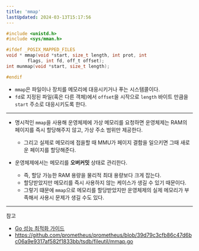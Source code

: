 ```yaml
---
title: 'mmap'
lastUpdated: 2024-03-13T15:17:56
---
```


```c
#include <unistd.h>
#include <sys/mman.h>

#ifdef _POSIX_MAPPED_FILES
void * mmap(void *start, size_t length, int prot, int
        flags, int fd, off_t offset);
int munmap(void *start, size_t length);

#endif
```

- `mmap`은 파일이나 장치를 메모리에 대응시키거나 푸는 시스템콜이다.
- `fd`로 지정된 파일(혹은 다른 객체)에서 `offset`을 시작으로 `length` 바이트 만큼을 `start` 주소로 대응시키도록 한다.

---

- 명시적인 `mmap`을 사용해 운영체제에 가상 메모리를 요청하면 운영체제는 RAM의 페이지를 즉시 할당해주지 않고, 가상 주소 범위만 제공한다.
  - 그리고 실제로 메모리에 접을할 때 MMU가 페이지 결함을 일으키면 그때 새로운 페이지를 할당해준다.

- 운영체제에서는 메모리를 **오버커밋** 상태로 관리한다.
  - 즉, 할당 가능한 RAM 용량을 물리적 최대 용량보다 크게 잡는다. 
  - 할당받았지만 메모리를 즉시 사용하지 않는 케이스가 생길 수 있기 때문이다.
  - 그렇기 떄문에 `mmap`으로 메모리를 할당받았지만 운영체제의 실제 메모리가 부족해서 사용시 문제가 생길 수도 있다.

---
참고 
- [Go 성능 최적화 가이드](https://www.yes24.com/Product/Goods/122308121?pid=123487&cosemkid=go16946818029110592&gad_source=1&gclid=CjwKCAiApuCrBhAuEiwA8VJ6Jvu_E0svIWMux506LsLfl9VgN1bn_VY-dkqqHDe_2_XmZme9qAv4ahoC_6cQAvD_BwE)
- https://github.com/prometheus/prometheus/blob/39d79c3cfb86c47d6bc06a9e9317af582f1833bb/tsdb/fileutil/mmap.go